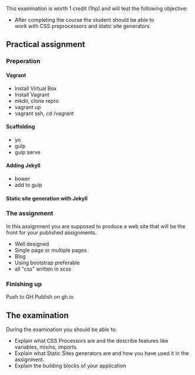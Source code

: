 This examination is worth 1 credit (1hp) and will test the following objective:
* After completing the course the student should be able to work with CSS preprocessors and static site generators.

## Practical assignment

### Preperation

#### Vagrant
* Install Virtual Box
* Install Vagrant
* mkdir, clone repro
* vagrant up
* vagrant ssh, cd /vagrant

#### Scaffolding
* yo
* gulp
* gulp serve

#### Adding Jekyll
* bower
* add to gulp

#### Static site generation with Jekyll

### The assignment
In this assignment you are supposed to produce a web site that will be the front for your published assignments. 

* Well designed
* Single page or multiple pages
* Blog
* Using bootstrap preferable
* all "css" written in scss

### Finishing up
Push to GH
Publish on gh.io

## The examination
During the examination you should be able to:
* Explain what CSS Processors are and the describe features like variables, mixins, imports.
* Explain what Static Sites generators are and how you have used it in the assignment.
* Explain the building blocks of your application